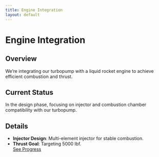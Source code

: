 ```yaml
---
title: Engine Integration
layout: default
---
```


# Engine Integration

## Overview
We’re integrating our turbopump with a liquid rocket engine to achieve efficient combustion and thrust.

## Current Status
In the design phase, focusing on injector and combustion chamber compatibility with our turbopump.

## Details
- **Injector Design**: Multi-element injector for stable combustion.  
- **Thrust Goal**: Targeting 5000 lbf.  
[See Progress](https://drive.google.com/drive/folders/1Qot3TIHA5Sl9eKAF12tNG0T26PCW-pBK?usp=drive_link)
